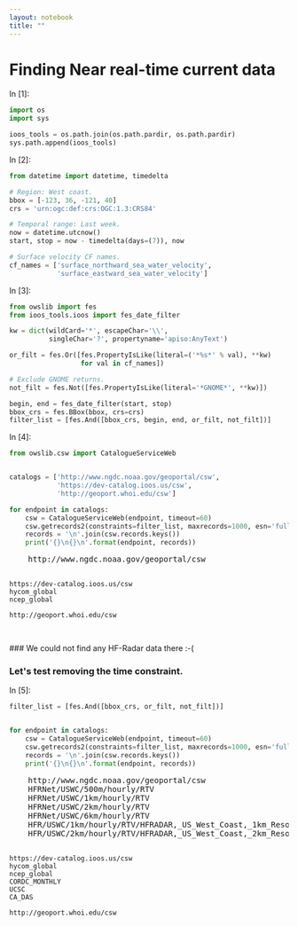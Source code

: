 ```yaml
---
layout: notebook
title: ""
---
```



# Finding Near real-time current data

<div class="prompt input_prompt">
In&nbsp;[1]:
</div>

```python
import os
import sys

ioos_tools = os.path.join(os.path.pardir, os.path.pardir)
sys.path.append(ioos_tools)
```

<div class="prompt input_prompt">
In&nbsp;[2]:
</div>

```python
from datetime import datetime, timedelta

# Region: West coast.
bbox = [-123, 36, -121, 40]
crs = 'urn:ogc:def:crs:OGC:1.3:CRS84'

# Temporal range: Last week.
now = datetime.utcnow()
start, stop = now - timedelta(days=(7)), now

# Surface velocity CF names.
cf_names = ['surface_northward_sea_water_velocity',
            'surface_eastward_sea_water_velocity']
```

<div class="prompt input_prompt">
In&nbsp;[3]:
</div>

```python
from owslib import fes
from ioos_tools.ioos import fes_date_filter

kw = dict(wildCard='*', escapeChar='\\',
          singleChar='?', propertyname='apiso:AnyText')

or_filt = fes.Or([fes.PropertyIsLike(literal=('*%s*' % val), **kw)
                  for val in cf_names])

# Exclude GNOME returns.
not_filt = fes.Not([fes.PropertyIsLike(literal='*GNOME*', **kw)])

begin, end = fes_date_filter(start, stop)
bbox_crs = fes.BBox(bbox, crs=crs)
filter_list = [fes.And([bbox_crs, begin, end, or_filt, not_filt])]
```

<div class="prompt input_prompt">
In&nbsp;[4]:
</div>

```python
from owslib.csw import CatalogueServiceWeb


catalogs = ['http://www.ngdc.noaa.gov/geoportal/csw',
            'https://dev-catalog.ioos.us/csw',
            'http://geoport.whoi.edu/csw']

for endpoint in catalogs:
    csw = CatalogueServiceWeb(endpoint, timeout=60)
    csw.getrecords2(constraints=filter_list, maxrecords=1000, esn='full')
    records = '\n'.join(csw.records.keys())
    print('{}\n{}\n'.format(endpoint, records))
```
<div class="output_area"><div class="prompt"></div>
<pre>
    http://www.ngdc.noaa.gov/geoportal/csw
    
    
    https://dev-catalog.ioos.us/csw
    hycom_global
    ncep_global
    
    http://geoport.whoi.edu/csw
    
    

</pre>
</div>
### We could not find any HF-Radar data there :-(

### Let's test removing the time constraint.

<div class="prompt input_prompt">
In&nbsp;[5]:
</div>

```python
filter_list = [fes.And([bbox_crs, or_filt, not_filt])]


for endpoint in catalogs:
    csw = CatalogueServiceWeb(endpoint, timeout=60)
    csw.getrecords2(constraints=filter_list, maxrecords=1000, esn='full')
    records = '\n'.join(csw.records.keys())
    print('{}\n{}\n'.format(endpoint, records))
```
<div class="output_area"><div class="prompt"></div>
<pre>
    http://www.ngdc.noaa.gov/geoportal/csw
    HFRNet/USWC/500m/hourly/RTV
    HFRNet/USWC/1km/hourly/RTV
    HFRNet/USWC/2km/hourly/RTV
    HFRNet/USWC/6km/hourly/RTV
    HFR/USWC/1km/hourly/RTV/HFRADAR,_US_West_Coast,_1km_Resolution,_Hourly_RTV_best.ncd
    HFR/USWC/2km/hourly/RTV/HFRADAR,_US_West_Coast,_2km_Resolution,_Hourly_RTV_best.ncd
    
    https://dev-catalog.ioos.us/csw
    hycom_global
    ncep_global
    CORDC_MONTHLY
    UCSC
    CA_DAS
    
    http://geoport.whoi.edu/csw
    
    

</pre>
</div>
